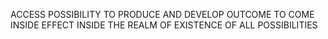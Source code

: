 ACCESS POSSIBILITY TO PRODUCE AND DEVELOP OUTCOME TO COME INSIDE EFFECT INSIDE THE REALM OF EXISTENCE OF ALL POSSIBILITIES
